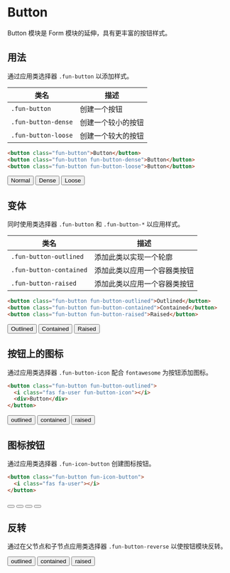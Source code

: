 # Button

Button 模块是 Form 模块的延伸，具有更丰富的按钮样式。

## 用法

通过应用类选择器 `.fun-button` 以添加样式。

| 类名                | 描述               |
| ------------------- | ------------------ |
| `.fun-button`       | 创建一个按钮       |
| `.fun-button-dense` | 创建一个较小的按钮 |
| `.fun-button-loose` | 创建一个较大的按钮 |

```html
<button class="fun-button">Button</button>
<button class="fun-button fun-button-dense">Button</button>
<button class="fun-button fun-button-loose">Button</button>
```

<button class="fun-button fun-button-raised">Normal</button>
<button class="fun-button fun-button-raised fun-button-dense">Dense</button>
<button class="fun-button fun-button-raised fun-button-loose">Loose</button>

## 变体

同时使用类选择器 `.fun-button` 和 `.fun-button-*` 以应用样式。

| 类名                    | 描述                         |
| ----------------------- | ---------------------------- |
| `.fun-button-outlined`  | 添加此类以实现一个轮廓       |
| `.fun-button-contained` | 添加此类以应用一个容器类按钮 |
| `.fun-button-raised`    | 添加此类以应用一个容器类按钮 |

```html
<button class="fun-button fun-button-outlined">Outlined</button>
<button class="fun-button fun-button-contained">Contained</button>
<button class="fun-button fun-button-raised">Raised</button>
```

<button class="fun-button fun-button-outlined">Outlined</button>
<button class="fun-button fun-button-contained">Contained</button>
<button class="fun-button fun-button-raised">Raised</button>

## 按钮上的图标

通过应用类选择器 `.fun-button-icon` 配合 `fontawesome` 为按钮添加图标。

```html
<button class="fun-button fun-button-outlined">
  <i class="fas fa-user fun-button-icon"></i>
  <div>Button</div>
</button>
```

<button class="fun-button fun-button-outlined">
  <i class="fas fa-user fun-button-icon"></i>
  <div>outlined</div>
</button>
<button class="fun-button fun-button-contained">
  <i class="fas fa-user fun-button-icon"></i>
  <div>contained</div>
</button>
<button class="fun-button fun-button-raised">
  <i class="fas fa-user fun-button-icon"></i>
  <div>raised</div>
</button>

## 图标按钮

通过应用类选择器 `.fun-icon-button` 创建图标按钮。

```html
<button class="fun-button fun-icon-button">
  <i class="fas fa-user"></i>
</button>
```

<button class="fun-button fun-icon-button">
  <i class="fas fa-user"></i>
</button>
<button class="fun-button fun-button-outlined fun-icon-button">
  <i class="fas fa-user"></i>
</button>
<button class="fun-button fun-button-contained fun-icon-button">
  <i class="fas fa-user"></i>
</button>
<button class="fun-button fun-button-raised fun-icon-button">
  <i class="fas fa-user"></i>
</button>

## 反转

通过在父节点和子节点应用类选择器 `.fun-button-reverse` 以使按钮模块反转。

<div class="fun-button-reverse">
<button class="fun-button fun-button-outlined">
  <div>outlined</div>
  <i class="fas fa-user fun-button-icon"></i>
</button>
<button class="fun-button fun-button-contained">
  <div>contained</div>
  <i class="fas fa-user fun-button-icon"></i>
</button>
<button class="fun-button fun-button-raised">
  <div>raised</div>
  <i class="fas fa-user fun-button-icon"></i>
</button>
</div>
